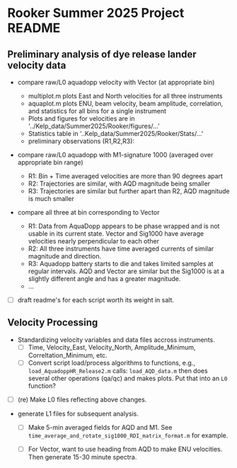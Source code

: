 # Rooker Summer 2025 Project README

## Preliminary analysis of dye release lander velocity data
- compare raw/L0 aquadopp velocity with Vector (at appropriate bin)
  - multiplot.m plots East and North velocities for all three instruments
  - aquaplot.m plots ENU, beam velocity, beam amplitude, correlation, and statistics for all bins for a single instrument
  - Plots and figures for velocities are in '../Kelp_data/Summer2025/Rooker/figures/...'
  - Statistics table in '..Kelp_data/Summer2025/Rooker/Stats/...'
  - preliminary observations (R1,R2,R3): 

- compare raw/L0 aquadopp with M1-signature 1000 (averaged over appropriate bin range)
	- R1: Bin + Time averaged velocities are more than 90 degrees apart
	- R2: Trajectories are similar, with AQD magnitude being smaller 
	- R3: Trajectories are similar but further apart than R2, AQD magnitude is much smaller


- compare all three at bin corresponding to Vector
	- R1: Data from AquaDopp appears to be phase wrapped and is not usable in its current state. 
		Vector and Sig1000 have average velocities nearly perpendicular to each other
	- R2: All three instruments have time averaged currents of similar magnitude and direction.
	- R3: Aquadopp battery starts to die and takes limited samples at regular intervals. AQD and Vector are similar but the Sig1000 is at a slightly different angle and has a greater magnitude.  - ...
- [ ] draft readme's for each script worth its weight in salt. 

## Velocity Processing
- Standardizing velocity variables and data files accross instruments.
  - [ ] Time, Velocity_East, Velocity_North, Amplitude_Minimum, Correltation_Minimum, etc.
  - [ ] Convert script load/process algorithms to functions, e.g.,
     	```load_AquadoppHR_Release2.m```
	calls:
     	```load_AQD_data.m```
     	then does several other operations (qa/qc) and makes plots. Put that into an ```L0``` function?
- [ ] (re) Make L0 files reflecting above changes.
- generate L1 files for subsequent analysis.
  - [ ] Make 5-min averaged fields for AQD and M1. See ```time_average_and_rotate_sig1000_RDI_matrix_format.m``` for example.
  - [ ] For Vector, want to use heading from AQD to make ENU velocities. Then generate 15-30 minute spectra. 

